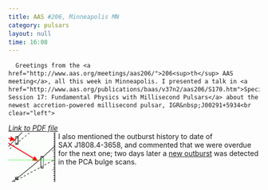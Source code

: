 ```yaml
---
title: AAS #206, Minneapolis MN
category: pulsars
layout: null
time: 16:08
---
```

<!-- converted from blosxom format post by dkg 22.1.2022 -->
<!-- created by convert.pl on Tue Jan 31 00:25:46 EST 2012 -->
<!-- converted from ../2005/05/aas-206-minneapolis-mn.html -->
<!-- Post timestamp Wednesday, June 01, 2005 12:08 AM -->
<!-- touch -t 200506010008 -->
<!-- Labels: 2005, meetings -->
      Greetings from the <a href="http://www.aas.org/meetings/aas206/">206<sup>th</sup> AAS meeting</a>, all this week in Minneapolis. I presented a talk in <a href="http://www.aas.org/publications/baas/v37n2/aas206/S170.htm">Special Session 17: Fundamental Physics with Millisecond Pulsars</a> about the newest accretion-powered millisecond pulsar, IGR&nbsp;J00291+5934<br clear="left">
<a href="/~dgallow/docs/Galloway_17_06.pdf"><em>Link to PDF file</em></a><br>
<img src="images/prediction.gif" align="left">I also mentioned the outburst history to date of SAX&nbsp;J1808.4-3658, and commented that we were overdue for the next one; two days later a <a href="http://www.astronomerstelegram.org/?read=505">new outburst</a> was detected in the PCA bulge scans.
